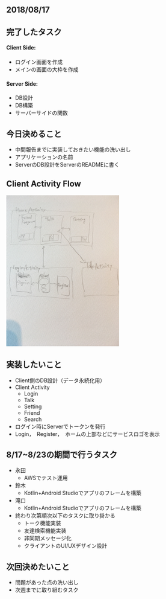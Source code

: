 

## 2018/08/17

## 完了したタスク
#### Client Side:
- ログイン画面を作成
- メインの画面の大枠を作成

#### Server Side:
- DB設計
- DB構築
- サーバーサイドの関数

## 今日決めること
+ 中間報告までに実装しておきたい機能の洗い出し
+ アプリケーションの名前
+ ServerのDB設計をServerのREADMEに書く

## Client Activity Flow
<img src="https://github.com/line-school2018summer/Tokyo_B_Client/blob/master/Minutes/image01.jpg" alt="drawing" width="300px"/>

## 実装したいこと
+ Client側のDB設計（データ永続化用）
+ Client Activity
  - Login
  - Talk
  - Setting
  - Friend
  - Search
+ ログイン時にServerでトークンを発行
+ Login，　Register，　ホームの上部などにサービスロゴを表示

## 8/17~8/23の期間で行うタスク
+ 永田
  - AWSでテスト運用
+ 鈴木
  - Kotlin+Android Studioでアプリのフレームを構築
+ 滝口
  - Kotlin+Android Studioでアプリのフレームを構築
+ 終わり次第順次以下のタスクに取り掛かる
  - トーク機能実装
  - 友達検索機能実装
  - 非同期メッセージ化
  - クライアントのUI/UXデザイン設計

## 次回決めたいこと
+ 問題があった点の洗い出し
+ 次週までに取り組むタスク
